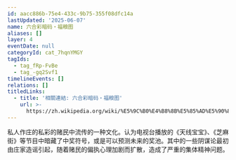```yaml
---
id: aacc886b-75e4-433c-9b75-355f08dfc14a
lastUpdated: '2025-06-07'
name: 六合彩暗码・福粮图
aliases: []
layer: 4
eventDate: null
categoryId: cat_7hqnYMGY
tagIds:
  - tag_fRp-FvBe
  - tag_-gq2Svf1
timelineEvents: []
relations: []
titledLinks:
  - title: '相關連結: 六合彩暗码・福粮图'
    url: >-
      https://zh.wikipedia.org/wiki/%E5%9C%B0%E4%B8%8B%E5%85%AD%E5%90%88%E5%BD%A9#%E6%83%A1%E6%90%9E
---
```

私人作庄的私彩的赌民中流传的一种文化。认为电视台播放的《天线宝宝》、《芝麻街》等节目中暗藏了中奖符号，或是可以预测未来的奖池。其中的一些阴谋论最初由庄家造谣引起，随着赌民的偏执心理加剧而扩散，造成了严重的集体精神问题。
